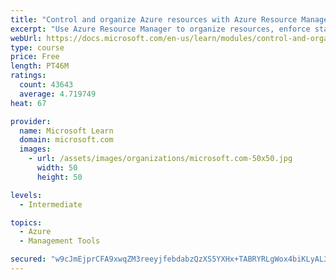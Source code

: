 ```yaml
---
title: "Control and organize Azure resources with Azure Resource Manager"
excerpt: "Use Azure Resource Manager to organize resources, enforce standards, and protect critical assets from deletion."
webUrl: https://docs.microsoft.com/en-us/learn/modules/control-and-organize-with-azure-resource-manager/
type: course
price: Free
length: PT46M
ratings:
  count: 43643
  average: 4.719749
heat: 67

provider:
  name: Microsoft Learn
  domain: microsoft.com
  images:
    - url: /assets/images/organizations/microsoft.com-50x50.jpg
      width: 50
      height: 50

levels:
  - Intermediate

topics:
  - Azure
  - Management Tools

secured: "w9cJmEjprCFA9xwqZM3reeyjfebdabzQzXS5YXHx+TABRYRLgWox4biKLyAL3J7lwgCZkHa7oaOqijX4S+fJkChsDRWFhOBcM9P+sHTjg1NbPMVc7+9bJx1eMhdM4oqiDR9w5aXG7OGSWYVKetiNXWuxqxEHtgOz+dGz3muWaX+mX8m1Cj5GQ+8FX7ZdD2W8QCY53rLwjqNL+NeBNQxJeSHohzi9XKkXnRDHw+KPSOZjKM5Je6c+sPqbPhKsyW3bLAWsqXoYyrA4WtChV8wlZLNdaAKmN7vkrH2/GyWA9mTDK6c9Bvf/qiiMs87Mz6byoG1S0VEyQURoS09M6XAwr0Tq95ZNkL8nWfLBqSWnuoQeZSyaa4OlM9OeGtjbZKU2yBTxtaTHLxLHRmx9iAWJEBpOW1/EU2W+mc2J64ue+FCkN5cEb4Cn0ctc0fEA13Rj;Ia2vwIiCKA7dc39OoB8EMA=="
---
```


